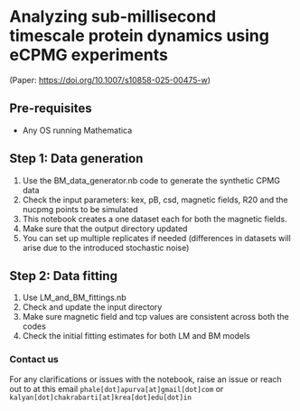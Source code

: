 # Analyzing sub-millisecond timescale protein dynamics using eCPMG experiments
(Paper: https://doi.org/10.1007/s10858-025-00475-w) 
## Pre-requisites
* Any OS running Mathematica

## Step 1: Data generation
1. Use the BM_data_generator.nb code to generate the synthetic CPMG data 
2. Check the input parameters: kex, pB, csd, magnetic fields, R20 and the nucpmg points to be simulated
3. This notebook creates a one dataset each for both the magnetic fields.
4. Make sure that the output directory updated
5. You can set up multiple replicates if needed (differences in datasets will arise due to the introduced stochastic noise)


## Step 2: Data fitting
1. Use LM_and_BM_fittings.nb
2. Check and update the input directory 
2. Make sure magnetic field and tcp values are consistent across both the codes
3. Check the initial fitting estimates for both LM and BM models

### Contact us
For any clarifications or issues with the notebook, raise an issue or reach out to at this email 
`phale[dot]apurva[at]gmail[dot]com` or `kalyan[dot]chakrabarti[at]krea[dot]edu[dot]in`
